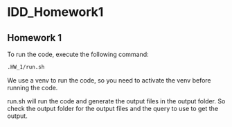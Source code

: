 # IDD_Homework1

## Homework 1

To run the code, execute the following command:

```sh
.HW_1/run.sh
```

We use a venv to run the code, so you need to activate the venv before running the code.

run.sh will run the code and generate the output files in the output folder.
So check the output folder for the output files and the query to use to get the output.
